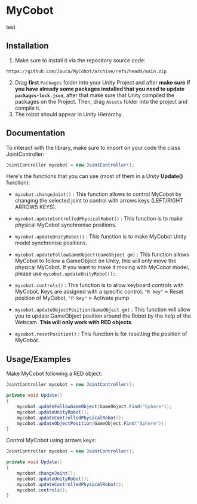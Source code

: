 
# MyCobot


test

## Installation

1. Make sure to install it via the repository source code:
```
https://github.com/Jouca/MyCobot/archive/refs/heads/main.zip
```
2. Drag **first** `Packages` folder into your Unity Project and after **make sure if you have already some packages installed that you need to update `packages-lock.json`**, after that make sure that Unity compiled the packages on the Project. Then, drag `Assets` folder into the project and compile it.
3. The robot should appear in Unity Hierarchy.

## Documentation

To interact with the library, make sure to import on your code the class JointController:
```cs
JointController mycobot = new JointController();
```

Here's the functions that you can use (most of them in a Unity **Update()** function):

- `mycobot.changeJoint()` : This function allows to control MyCobot by changing the selected joint to control with arrows keys (LEFT/RIGHT ARROWS KEYS).

- `mycobot.updateControlledPhysicalRobot()` : This function is to make physical MyCobot synchronise positions.

- `mycobot.updateUnityRobot()` : This function is to make MyCobot Unity model synchronise positions.

- `mycobot.updateFollowGameObject(GameObject gm)` : This function allows MyCobot to follow a GameObject on Unity, this will only move the physical MyCobot. If you want to make it moving with MyCobot model, please use `mycobot.updateUnityRobot();`.

- `mycobot.controls()` : This function is to allow keyboard controls with MyCobot. Keys are assigned with a specific control. `"R key"` = Reset position of MyCobot, `"P key"` = Activate pump

- `mycobot.updateObjectPosition(GameObject gm)` : This function will allow you to update GameObject position around the Robot by the help of the Webcam. **This will only work with RED objects**.

- `mycobot.resetPosition()` : This function is for resetting the position of MyCobot.
## Usage/Examples

Make MyCobot following a RED object:

```cs
JointController mycobot = new JointController();

private void Update()
{
    mycobot.updateFollowGameObject(GameObject.Find("Sphere"));
    mycobot.updateUnityRobot();
    mycobot.updateControlledPhysicalRobot();
    mycobot.updateObjectPosition(GameObject.Find("Sphere"));
}
```

Control MyCobot using arrows keys:

```cs
JointController mycobot = new JointController();

private void Update()
{
    mycobot.changeJoint();
    mycobot.updateUnityRobot();
    mycobot.updateControlledPhysicalRobot();
    mycobot.controls();
}
```

